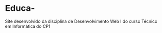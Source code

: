 # Educa-
Site desenvolvido da disciplina de Desenvolvimento Web I do curso Técnico em Informática do CP1
